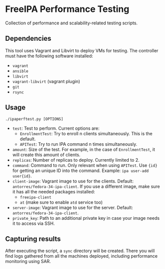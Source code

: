 # FreeIPA Performance Testing

Collection of performance and scalability-related testing scripts.

## Dependencies

This tool uses Vagrant and Libvirt to deploy VMs for testing.
The controller must have the following software installed:

* `vagrant`
* `ansible`
* `libvirt`
* `vagrant-libvirt` (vagrant plugin)
* `git`
* `rsync`

## Usage

`./ipaperftest.py [OPTIONS]`

* `test`: Test to perform. Current options are:
  * `EnrollmentTest`: Try to enroll n clients simultaneously. This is the default.
  * `APITest`: Try to run IPA command n times simultaneously.
* `amount`: Size of the test. For example, in the case of `EnrollmentTest`, it will create this amount of clients. 
* `replicas`: Number of replicas to deploy. Currently limited to 2.
* `command`: Command to run. Only relevant when using `APITest`. Use `{id}` for getting an unique ID into the command. Example: `ipa user-add user{id}`.
* `client-image`: Vagrant image to use for the clients. Default: `antorres/fedora-34-ipa-client`. If you use a different image, make sure it has all the needed packages installed:
    * `freeipa-client`
    * `at` (make sure to enable `atd` service too)
* `server-image`: Vagrant image to use for the server. Default: `antorres/fedora-34-ipa-client`.
* `private_key`: Path to an additional private key in case your image needs it to access via SSH.

## Capturing results

After executing the script, a `sync` directory will be created. There you will find logs gathered from all the machines deployed, including performance monitoring using SAR.

